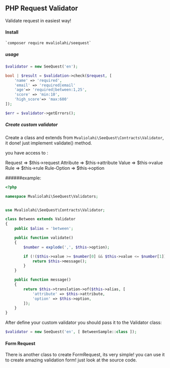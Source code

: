 ## PHP Request Validator

Validate request in easiest way!

#### Install

    `composer require mvaliolahi/seequest`
    
##### usage

```php   
$validator = new SeeQuest('en');

bool | $result = $validation->check($request, [
    'name' => 'required',
    'email' => 'required|email'
    'age'=> 'required|between:1,25',
    'score' => 'min:10',
    'high_score'=> 'max:600' 
]);

$err = $validator->getErrors();
```
    
##### Create custom validator

Create a class and extends from `Mvaliolahi\SeeQuest\Contracts\Validator`, it done! just implement validate() method.

you have access to :
    
Request => $this->request
Attribute => $this->attribute
Value => $this->value
Rule => $this->rule
Rule-Option => $this->option
 
        
######example:
```php
<?php

namespace Mvaliolahi\SeeQuest\Validators;


use Mvaliolahi\SeeQuest\Contracts\Validator;

class Between extends Validator
{
    public $alias = 'between';

    public function validate()
    {
        $number = explode(',', $this->option);

        if (!($this->value >= $number[0] && $this->value <= $number[1])) {
            return $this->message();
        }
    }

    public function message()
    {
        return $this->translation->of($this->alias, [
            'attribute' => $this->attribute,
            'option' => $this->option,
        ]);
    }
}
```
        
After define your custom validator you should pass it to the Validator class:
```php
$validator = new SeeQuest('en', [ BetweenSample::class ]);
```          
#### Form Request
          
There is another class to create FormRequest, its very simple! you can use it to create amazing validation form! just look at the source code.          